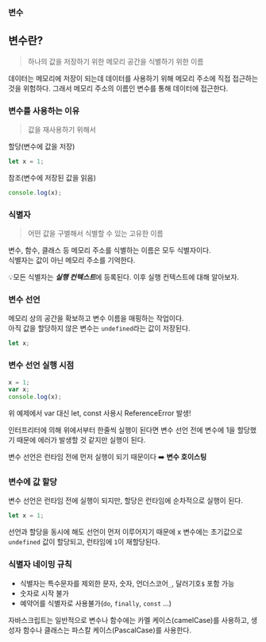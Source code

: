 ### 변수

## 변수란?
> 하나의 값을 저장하기 위한 메모리 공간을 식별하기 위한 이름   

데이터는 메모리에 저장이 되는데 데이터를 사용하기 위해 메모리 주소에 직접 접근하는 것을 위험하다. 그래서 메모리 주소의 이름인 변수를 통해 데이터에 접근한다.

### 변수를 사용하는 이유
> 값을 재사용하기 위해서

할당(변수에 값을 저장)
```javascript
let x = 1;
```

참조(변수에 저장된 값을 읽음)
```javascript
console.log(x);
```

### 식별자
> 어떤 값을 구별해서 식별할 수 있는 고유한 이름

변수, 함수, 클래스 등 메모리 주소를 식별하는 이름은 모두 식별자이다.   
식별자는 값이 아닌 메모리 주소를 기억한다.

 💡모든 식별자는 ***실행 컨텍스트***에 등록된다. 이후 실행 컨텍스트에 대해 알아보자.

### 변수 선언
메모리 상의 공간을 확보하고 변수 이름을 매핑하는 작업이다.   
아직 값을 할당하지 않은 변수는 `undefined`라는 값이 저장된다.
```javascript
let x;
```

### 변수 선언 실행 시점
```javascript
x = 1;
var x;
console.log(x);
```
위 예제에서 var 대신 let, const 사용시 ReferenceError 발생!

인터프리터에 의해 위에서부터 한줄씩 실행이 된다면 변수 선언 전에 변수에 1을 할당했기 때문에 에러가 발생할 것 같지만 실행이 된다.   

변수 선언은 런타임 전에 먼저 실행이 되기 때문이다 ➡️ **변수 호이스팅**   

### 변수에 값 할당
변수 선언은 런타임 전에 실행이 되지만, 할당은 런타임에 순차적으로 실행이 된다.
```javascript
let x = 1;
```
선언과 할당을 동시에 해도 선언이 먼저 이루어지기 때문에 x 변수에는 초기값으로 `undefined` 값이 할당되고, 런타임에 `1`이 재할당된다.

### 식별자 네이밍 규칙
* 식별자는 특수문자를 제외한 문자, 숫자, 언더스코어`_`, 달러기호`$` 포함 가능
* 숫자로 시작 불가
* 예약어를 식별자로 사용불가(`do`, `finally`, `const` ...)

자바스크립트는 일반적으로 변수나 함수에는 카멜 케이스(camelCase)를 사용하고, 생성자 함수나 클래스는 파스칼 케이스(PascalCase)를 사용한다.